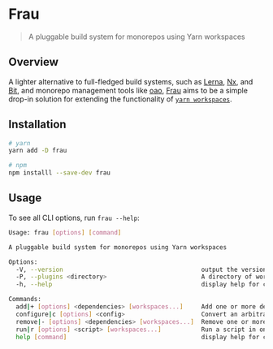 # Frau

> A pluggable build system for monorepos using Yarn workspaces

## Overview

A lighter alternative to full-fledged build systems, such as [Lerna](https://lerna.js.org/), [Nx](https://nx.dev), and [Bit](https://bit.dev/), and monorepo management tools like [oao](https://github.com/guigrpa/oao), [Frau]() aims to be a simple drop-in solution for extending the functionality of [`yarn workspaces`](https://yarnpkg.com/features/workspaces).

## Installation

```sh
# yarn
yarn add -D frau

# npm
npm installl --save-dev frau
```

## Usage

To see all CLI options, run `frau --help`:

```sh
Usage: frau [options] [command]

A pluggable build system for monorepos using Yarn workspaces

Options:
  -V, --version                                      output the version number
  -P, --plugins <directory>                          A directory of workspace-specific plugins
  -h, --help                                         display help for command

Commands:
  add|+ [options] <dependencies> [workspaces...]     Add one or more dependencies to one or more workspaces
  configure|c [options] <config>                     Convert an arbitrary configuration file to command-line arguments
  remove|- [options] <dependencies> [workspaces...]  Remove one or more dependencies from one or more workspaces
  run|r [options] <script> [workspaces...]           Run a script in one or more workspaces
  help [command]                                     display help for command
```
